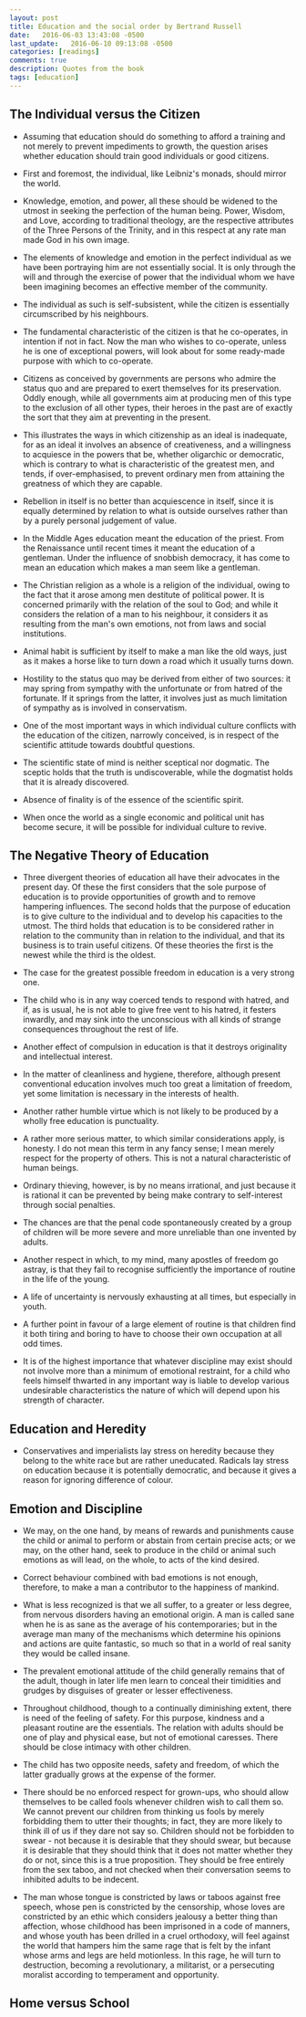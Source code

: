 ```yaml
---
layout: post
title: Education and the social order by Bertrand Russell 
date:   2016-06-03 13:43:08 -0500
last_update:   2016-06-10 09:13:08 -0500
categories: [readings]
comments: true
description: Quotes from the book
tags: [education]
---
```


## The Individual versus the Citizen

* Assuming that education should do something to afford a training 
and not merely to prevent impediments to growth, the question
arises whether education should train good individuals or good citizens.

* First and foremost, the individual, like Leibniz's monads, should mirror the world. 

* Knowledge, emotion, and power, all these should be widened to the utmost in seeking the perfection of the human being. Power, Wisdom, and Love, according to traditional theology, are the respective attributes of the Three Persons of the Trinity, and in this respect at any rate man made God in his own image. 

* The elements of knowledge and emotion in the perfect individual as we have been portraying him are not essentially social. 
It is only through the will and through the exercise of power that the individual whom we have been imagining becomes an effective member of the community.

* The individual as such is self-subsistent, while the citizen is 
essentially circumscribed by his neighbours. 

* The fundamental characteristic of the citizen is that he co-operates, in intention if not in fact. Now the man who wishes to co-operate, unless he is one of exceptional powers, will look about for some ready-made purpose with which to co-operate. 

* Citizens as conceived by governments are persons who admire the status quo and are prepared to exert themselves for its preservation. 
Oddly enough, while all governments aim at producing men of this type to the exclusion of all other types, their heroes in the past are of exactly the sort that they aim at preventing in the present. 

* This illustrates the ways in which citizenship as an ideal is inadequate, for as an ideal it involves an absence of creativeness, and a willingness to acquiesce in the powers that be, whether oligarchic or democratic, which is contrary to what is characteristic of the greatest men, and tends, if over-emphasised, to prevent ordinary men from attaining the greatness of which they are capable. 

* Rebellion in itself is no better than acquiescence in itself, since it is equally determined by relation to what is outside ourselves rather than by a purely personal judgement of value.

* In the Middle Ages education meant the education of the priest. From the Renaissance until recent times it meant the education of a gentleman. Under the influence of snobbish democracy, it has come to mean an education which makes a man seem like a gentleman. 

* The Christian religion as a whole is a religion of the individual, owing to the fact that it arose among men destitute of political power. It is concerned primarily with the relation of the soul to God; and while it considers the relation of a man to his neighbour, it considers it as resulting from the man's own emotions, not from laws and social institutions. 

* Animal habit is sufficient by itself to make a man like the old ways, just as it makes a horse like to turn down a road which it usually turns down. 

* Hostility to the status quo may be derived from either of two sources: it may spring from sympathy with the unfortunate or from hatred of the fortunate. If it springs from the latter, it involves just as much limitation of sympathy as is involved in conservatism.

* One of the most important ways in which individual culture conflicts with the education of the citizen, narrowly conceived, is in respect of the scientific attitude towards doubtful questions.

* The scientific state of mind is neither sceptical nor dogmatic. The sceptic holds that the truth is undiscoverable, while the dogmatist holds that it is already discovered. 

* Absence of finality is of the essence of the scientific spirit. 

* When once the world as a single economic and political unit has become secure, it will be possible for individual culture to revive. 

## The Negative Theory of Education

* Three divergent theories of education all have their advocates
in the present day. Of these the first considers that the sole
purpose of education is to provide opportunities of growth and 
to remove hampering influences. The second holds that the purpose
of education is to give culture to the individual and to develop 
his capacities to the utmost. The third holds that education is to be 
considered rather in relation to the community than in relation to 
the individual, and that its business is to train useful citizens.
Of these theories the first is the newest while the third is the 
oldest.

* The case for the greatest possible freedom in education is a very strong one. 

* The child who is in any way coerced tends to respond with hatred, and if, as is usual, he is not able to give free vent to his hatred, it festers inwardly, and may sink into the unconscious with all kinds of strange consequences throughout the rest of life.

* Another effect of compulsion in education is that it destroys originality and intellectual interest. 

* In the matter of cleanliness and hygiene, therefore, although present conventional education involves much too great a limitation of freedom, yet some limitation is necessary in the interests of health.

* Another rather humble virtue which is not likely to be produced by a wholly free education is punctuality.

* A rather more serious matter, to which similar considerations apply, is honesty. I do not mean this term in any fancy sense; I mean merely respect for the property of others. This is not a natural characteristic of human beings. 

* Ordinary thieving, however, is by no means irrational, and just because it is rational it can be prevented by being make contrary to self-interest through social penalties.

* The chances are that the penal code spontaneously created by a group of children will be more severe and more unreliable than one invented by adults.

* Another respect in which, to my mind, many apostles of freedom go astray, is that they fail to recognise sufficiently the importance of routine in the life of the young. 

* A life of uncertainty is nervously exhausting at all times, but especially in youth. 

* A further point in favour of a large element of routine is that children find it both tiring and boring to have to choose their own occupation at all odd times. 

* It is of the highest importance that whatever discipline may exist should not involve more than a minimum of emotional restraint, for a child who feels himself thwarted in any important way is liable to develop various undesirable characteristics the nature of which will depend upon his strength of character.

## Education and Heredity

* Conservatives and imperialists lay stress on heredity because they belong to the white race but are rather uneducated. Radicals lay stress on education because it is potentially democratic, and because it gives a reason for ignoring difference of colour.

## Emotion and Discipline

* We may, on the one hand, by means of rewards and punishments cause the child or animal to perform or abstain from certain precise acts; or we may, on the other hand, seek to produce in the child or animal such emotions as will lead, on the whole, to acts of the kind desired. 

* Correct behaviour combined with bad emotions is not enough, therefore, to make a man a contributor to the happiness of mankind.

* What is less recognized is that we all suffer, to a greater or less degree, from nervous disorders having an emotional origin. A man is called sane when he is as sane as the average of his contemporaries; but in the average man many of the mechanisms which determine his opinions and actions are quite fantastic, so much so that in a world of real sanity they would be called insane.

* The prevalent emotional attitude of the child generally remains that of the adult, though in later life men learn to conceal their timidities and grudges by disguises of greater or lesser effectiveness.

* Throughout childhood, though to a continually diminishing extent, 
there is need of the feeling of safety. For this purpose, kindness and a pleasant routine are the essentials. The relation with adults should be one of play and physical ease, but not of emotional caresses. There should be close intimacy with other children.

* The child has two opposite needs, safety and freedom, of which the latter gradually grows at the expense of the former.

* There should be no enforced respect for grown-ups, who should allow themselves to be called fools whenever children wish to call them so. We cannot prevent our children from thinking us fools by merely forbidding them to utter their thoughts; in fact, they are more likely to think ill of us if they dare not say so. Children should not be forbidden to swear - not because it is desirable that they should swear, but because it is desirable that they should think that it does not matter whether they do or not, since this is a true proposition. They should be free entirely from the sex taboo, and not checked when their conversation seems to inhibited adults to be indecent.

* The man whose tongue is constricted by laws or taboos against free speech, whose pen is constricted by the censorship, whose loves are constricted by an ethic which considers jealousy a better thing than affection, whose childhood has been imprisoned in a code of manners, and whose youth has been drilled in a cruel orthodoxy, will feel against the world that hampers him the same rage that is felt by the infant whose arms and legs are held motionless. In this rage, he will turn to destruction, becoming a revolutionary, a militarist, or a persecuting moralist according to temperament and opportunity.

## Home versus School

